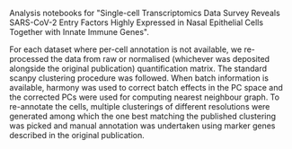 Analysis notebooks for "Single-cell Transcriptomics Data Survey Reveals SARS-CoV-2 Entry Factors Highly Expressed in Nasal Epithelial Cells Together with Innate Immune Genes".

For each dataset where per-cell annotation is not available, we re-processed the data from raw or normalised (whichever was deposited alongside the original publication) quantification matrix. The standard scanpy clustering procedure was followed. When batch information is available, harmony was used to correct batch effects in the PC space and the corrected PCs were used for computing nearest neighbour graph. To re-annotate the cells, multiple clusterings of different resolutions were generated among which the one best matching the published clustering was picked and manual annotation was undertaken using marker genes described in the original publication.
